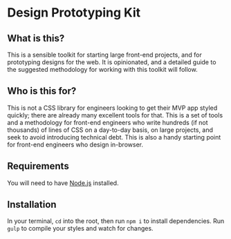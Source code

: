 # Design Prototyping Kit

## What is this?
This is a sensible toolkit for starting large front-end projects, and for prototyping designs for the web. It is opinionated, and a detailed guide to the suggested methodology for working with this toolkit will follow.

## Who is this for?
This is not a CSS library for engineers looking to get their MVP app styled quickly; there are already many excellent tools for that. This is a set of tools and a methodology for front-end engineers who write hundreds (if not thousands) of lines of CSS on a day-to-day basis, on large projects, and seek to avoid introducing technical debt. This is also a handy starting point for front-end engineers who design in-browser.

## Requirements
You will need to have [Node.js](https://nodejs.org) installed.

## Installation
In your terminal, `cd` into the root, then run `npm i` to install dependencies.
Run `gulp` to compile your styles and watch for changes.

